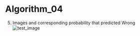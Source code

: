 # Algorithm_04

5. Images and corresponding probability that predicted Wrong
![test_image](https://user-images.githubusercontent.com/70772817/173221669-23ee104e-f3de-470f-9dce-987950ac50c9.png)
